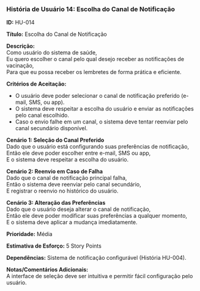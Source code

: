 ### História de Usuário 14: Escolha do Canal de Notificação

**ID:** HU-014

**Título:** Escolha do Canal de Notificação

**Descrição:**  
Como usuário do sistema de saúde,  
Eu quero escolher o canal pelo qual desejo receber as notificações de vacinação,  
Para que eu possa receber os lembretes de forma prática e eficiente.

**Critérios de Aceitação:**
- O usuário deve poder selecionar o canal de notificação preferido (e-mail, SMS, ou app).
- O sistema deve respeitar a escolha do usuário e enviar as notificações pelo canal escolhido.
- Caso o envio falhe em um canal, o sistema deve tentar reenviar pelo canal secundário disponível.

**Cenário 1: Seleção do Canal Preferido**  
Dado que o usuário está configurando suas preferências de notificação,  
Então ele deve poder escolher entre e-mail, SMS ou app,  
E o sistema deve respeitar a escolha do usuário.

**Cenário 2: Reenvio em Caso de Falha**  
Dado que o canal de notificação principal falha,  
Então o sistema deve reenviar pelo canal secundário,  
E registrar o reenvio no histórico do usuário.

**Cenário 3: Alteração das Preferências**  
Dado que o usuário deseja alterar o canal de notificação,  
Então ele deve poder modificar suas preferências a qualquer momento,  
E o sistema deve aplicar a mudança imediatamente.

**Prioridade:** Média

**Estimativa de Esforço:** 5 Story Points

**Dependências:** Sistema de notificação configurável (História HU-004).

**Notas/Comentários Adicionais:**  
A interface de seleção deve ser intuitiva e permitir fácil configuração pelo usuário.
